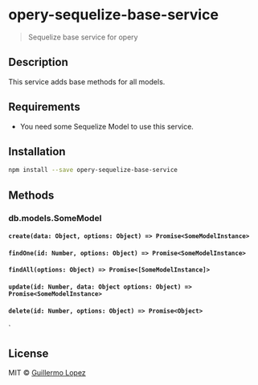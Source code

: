 # opery-sequelize-base-service

> Sequelize base service for opery

## Description

This service adds base methods for all models.

## Requirements

- You need some Sequelize Model to use this service.

## Installation

```bash
npm install --save opery-sequelize-base-service
```

## Methods

### db.models.SomeModel

#### `create(data: Object, options: Object) => Promise<SomeModelInstance>`
#### `findOne(id: Number, options: Object) => Promise<SomeModelInstance>`
#### `findAll(options: Object) => Promise<[SomeModelInstance]>`
#### `update(id: Number, data: Object options: Object) => Promise<SomeModelInstance>`
#### `delete(id: Number, options: Object) => Promise<Object>`
`

## License

MIT © [Guillermo Lopez](http://www.guillermolopez.net)